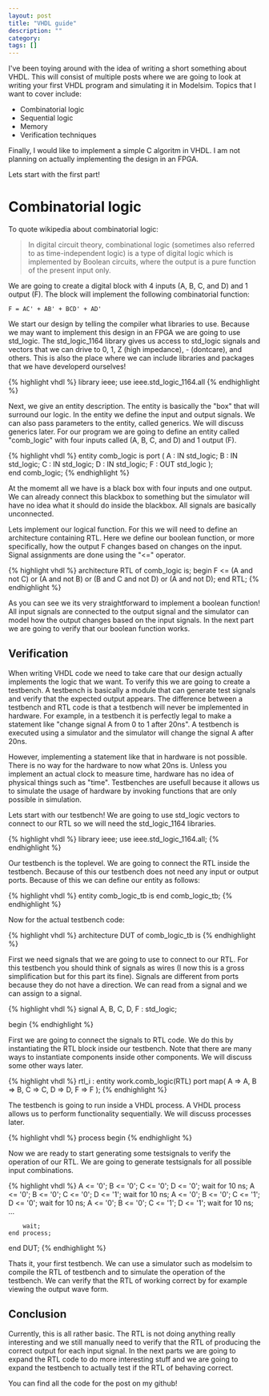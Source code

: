 ```yaml
---
layout: post
title: "VHDL guide"
description: ""
category: 
tags: []
---
```

I've been toying around with the idea of writing a short something about VHDL. This will consist of multiple posts where we are going to look at writing your first VHDL program and simulating it in Modelsim. Topics that I want to cover include:

* Combinatorial logic
* Sequential logic
* Memory
* Verification techniques

Finally, I would like to implement a simple C algoritm in VHDL. I am not planning on actually implementing the design in an FPGA.

Lets start with the first part!

# Combinatorial logic

To quote wikipedia about combinatorial logic:

> In digital circuit theory, combinational logic (sometimes also referred to as time-independent logic) is a type of digital logic which is implemented by Boolean circuits, where the output is a pure function of the present input only. 

We are going to create a digital block with 4 inputs (A, B, C, and D) and 1 output (F). The block will implement the following combinatorial function:

    F = AC' + AB' + BCD' + AD'

We start our design by telling the compiler what libraries to use. Because we may want to implement this design in an FPGA we are going to use std_logic. The std_logic_1164 library gives us access to std_logic signals and vectors that we can drive to 0, 1, Z (high impedance), - (dontcare), and others. This is also the place where we can include libraries and packages that we have developerd ourselves!

{% highlight vhdl %}
library ieee;
use ieee.std_logic_1164.all
{% endhighlight %}

Next, we give an entity description. The entity is basically the "box" that will surround our logic. In the entity we define the input and output signals. We can also pass parameters to the entity, called generics. We will discuss generics later. For our program we are going to define an entity called "comb_logic" with four inputs called (A, B, C, and D) and 1 output (F).

{% highlight vhdl %}
entity comb_logic is
    port (  A   : IN  std_logic;
            B   : IN  std_logic;
            C   : IN  std_logic;
            D   : IN  std_logic;
            F   : OUT std_logic
            );           
end comb_logic;
{% endhighlight %}

At the momemt all we have is a black box with four inputs and one output. We can already connect this blackbox to something but the simulator will have no idea what it should do inside the blackbox. All signals are basically unconnected.

Lets implement our logical function. For this we will need to define an architecture containing RTL. Here we define our boolean function, or more specifically, how the output F changes based on changes on the input. Signal assignments are done using the "<=" operator.

{% highlight vhdl %}
architecture RTL of comb_logic is;
begin
    F <= (A and not C) or (A and not B) or (B and C and not D) or (A and not D);
end RTL;
{% endhighlight %}

As you can see we its very straightforward to implement a boolean function! All input signals are connected to the output signal and the simulator can model how the output changes based on the input signals. In the next part we are going to verify that our boolean function works.

## Verification

When writing VHDL code we need to take care that our design actually implements the logic that we want. To verify this we are going to create a testbench. A testbench is basically a module that can generate test signals and verify that the expected output appears. The difference between a testbench and RTL code is that a testbench will never be implemented in hardware. For example, in a testbench it is perfectly legal to make a statement like "change signal A from 0 to 1 after 20ns". A testbench is executed using a simulator and the simulator will change the signal A after 20ns.

However, implementing a statement like that in hardware is not possible. There is no way for the hardware to now what 20ns is. Unless you implement an actual clock to measure time, hardware has no idea of physical things such as "time". Testbenches are usefull because it allows us to simulate the usage of hardware by invoking functions that are only possible in simulation.

Lets start with our testbench! We are going to use std_logic vectors to connect to our RTL so we will need the std_logic_1164 libraries.

{% highlight vhdl %}
library ieee;
use ieee.std_logic_1164.all;
{% endhighlight %}

Our testbench is the toplevel. We are going to connect the RTL inside the testbench. Because of this our testbench does not need any input or output ports. Because of this we can define our entity as follows:

{% highlight vhdl %}
entity comb_logic_tb is
end comb_logic_tb;
{% endhighlight %}

Now for the actual testbench code:

{% highlight vhdl %}
architecture DUT of comb_logic_tb is
{% endhighlight %}

First we need signals that we are going to use to connect to our RTL. For this testbench you should think of signals as wires (I now this is a gross simplification but for this part its fine). Signals are different from ports because they do not have a direction. We can read from a signal and we can assign to a signal.

{% highlight vhdl %}
signal A, B, C, D, F    : std_logic;

begin
{% endhighlight %}

First we are going to connect the signals to RTL code. We do this by instantiating the RTL block inside our testbench. Note that there are many ways to instantiate components inside other components. We will discuss some other ways later.

{% highlight vhdl %}
    rtl_i : entity work.comb_logic(RTL)
    port map(   A => A,
                B => B,
                C => C,
                D => D,
                F => F
                );
{% endhighlight %}

The testbench is going to run inside a VHDL process. A VHDL process allows us to perform functionality sequentially. We will discuss processes later.

{% highlight vhdl %}
    process
    begin
{% endhighlight %}

Now we are ready to start generating some testsignals to verify the operation of our RTL. We are going to generate testsignals for all possible input combinations.

{% highlight vhdl %}
        A <= '0'; B <= '0'; C <= '0'; D <= '0'; wait for 10 ns;
        A <= '0'; B <= '0'; C <= '0'; D <= '1'; wait for 10 ns;
        A <= '0'; B <= '0'; C <= '1'; D <= '0'; wait for 10 ns;
        A <= '0'; B <= '0'; C <= '1'; D <= '1'; wait for 10 ns;
        ...
        
        wait;
    end process;
end DUT;
{% endhighlight %}

Thats it, your first testbench. We can use a simulator such as modelsim to compile the RTL of testbench and to simulate the operation of the testbench. We can verify that the RTL of working correct by for example viewing the output wave form.

## Conclusion

Currently, this is all rather basic. The RTL is not doing anything really interesting and we still manually need to verify that the RTL of producing the correct output for each input signal. In the next parts we are going to expand the RTL code to do more interesting stuff and we are going to expand the testbench to actually test if the RTL of behaving correct.

You can find all the code for the post on my github!
